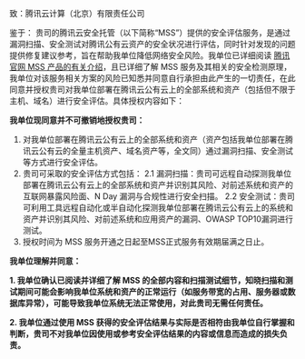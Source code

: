 致：腾讯云计算（北京）有限责任公司

鉴于：
    贵司的腾讯云安全托管（以下简称“MSS”）提供的安全评估服务，是通过漏洞扫描、安全测试对腾讯公有云资产的安全状况进行评估，同时针对发现的问题提供修复建议参考，旨在帮助我单位降低网络安全风险。我单位已详细阅读 [腾讯官网 MSS 产品的有关介绍](https://cloud.tencent.com/product/mss)，且已详细了解 MSS 服务及其相关的安全检测原理，我单位对该服务相关方案的风险已知悉并同意自行承担由此产生的一切责任，在此同意并授权贵司对我单位部署在腾讯云公有云上的全部系统和资产（包括但不限于主机、域名）进行安全评估。具体授权内容如下：

**我单位现同意并不可撤销地授权贵司：**
1. 对我单位部署在腾讯云公有云上的全部系统和资产（资产包括我单位部署在腾讯云公有云的全量主机资产、域名资产等，全文同）通过漏洞扫描、安全测试等方式进行安全评估。
2. 贵司可采取的安全评估方式包括：
2.1 漏洞扫描：贵司可远程自动探测我单位部署在腾讯云公有云上的全部系统和资产并识别其风险、对前述系统和资产的互联网暴露风险面、N Day 漏洞与合规性进行安全扫描。
2.2 安全测试：贵司可利用工具远程自动化或半自动化探测我单位部署在腾讯云公有云上的系统和资产并识别其风险、对前述系统和应用资产的漏洞、OWASP TOP10漏洞进行测试。
3. 授权时间为 MSS 服务开通之日起至MSS正式服务有效期届满之日止。

**我单位理解并同意：**

**1. 我单位确认已阅读并详细了解 MSS 的全部内容和扫描测试细节，知晓扫描和测试期间可能会影响我单位系统和资产的正常运行（如服务带宽的占用、服务器或数据库异常），可能导致我单位系统无法正常使用，对此贵司无需任何责任。**

**2. 我单位通过使用 MSS 获得的安全评估结果与实际是否相符由我单位自行掌握和判断，贵司不对我单位因使用或参考安全评估结果的内容或信息而造成的损失负责。**
